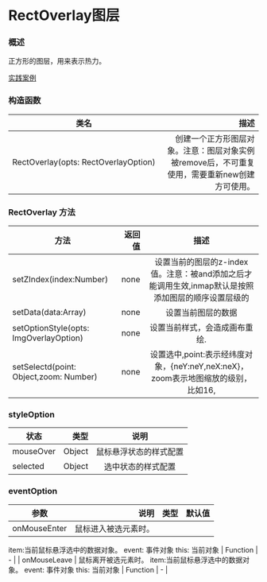 # RectOverlay图层

### 概述

正方形的图层，用来表示热力。

[实践案例](https://smartdata.b0.upaiyun.com/inmap/examples/RectOverlay.html ':include :type=iframe width=100% height=600px')


### 构造函数

| 类名        | 描述   |
| --------   | -----:  |
| RectOverlay(opts: RectOverlayOption)     | 创建一个正方形图层对象。注意：图层对象实例被remove后，不可重复使用，需要重新new创建方可使用。 |


### RectOverlay 方法

| 方法        | 返回值   |  描述  |
| --------   | -----:  | :----:  |
| setZIndex(index:Number)     | none |   设置当前的图层的z-index值。注意：被and添加之后才能调用生效,inmap默认是按照添加图层的顺序设置层级的     |
| setData(data:Array<Point>)        |   none   |   设置当前图层的数据   |
| setOptionStyle(opts: ImgOverlayOption)        |    none    |  设置当前样式，会造成画布重绘.  |
| setSelectd(point: Object,zoom: Number)       |    none    |  设置选中,point:表示经纬度对象，{neY:neY,neX:neX}，zoom表示地图缩放的级别，比如16, |


### styleOption

| 状态        | 类型   |  说明  |
| --------   | -----:  | :----:  |
| mouseOver    | Object |   鼠标悬浮状态的样式配置    |
| selected    | Object |   选中状态的样式配置    |


### eventOption

| 参数        | 说明   |  类型  |  默认值  |
| --------   | -----:  | :----:  | :----:  |
| onMouseEnter    | 鼠标进入被选元素时。 
item:当前鼠标悬浮选中的数据对象。 
event: 事件对象 
this: 当前对象 |   Function    |     -     |
| onMouseLeave    | 鼠标离开被选元素时。 
item:当前鼠标悬浮选中的数据对象。 
event: 事件对象 
this: 当前对象 |   Function    |     -     |